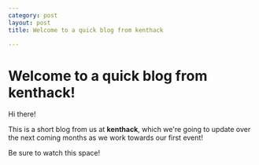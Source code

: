 ```yaml
---
category: post
layout: post
title: Welcome to a quick blog from kenthack

---
```


# Welcome to a quick blog from kenthack!

Hi there!

This is a short blog from us at **kenthack**, which we're going to update over the next coming months as we work towards our first event!

Be sure to watch this space!